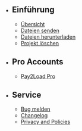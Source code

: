 - ## Einführung
  - [Übersicht](/docs/{{version}}/overview)
  - [Dateien senden](/docs/{{version}}/senden)
  - [Dateien herunterladen](/docs/{{version}}/herunterladen)
  - [Projekt löschen](/docs/{{version}}/loeschen)
- ## Pro Accounts
  - [Pay2Load Pro](/docs/{{version}}/pro)
- ## Service
  - [Bug melden](/docs/{{version}}/bugs)
  - [Changelog](/docs/{{version}}/changelog)
  - [Privacy and Policies](/docs/{{version}}/privacy-and-policies)
